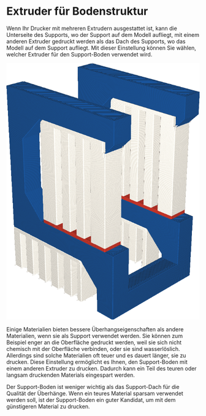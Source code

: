 Extruder für Bodenstruktur
====
Wenn Ihr Drucker mit mehreren Extrudern ausgestattet ist, kann die Unterseite des Supports, wo der Support auf dem Modell aufliegt, mit einem anderen Extruder gedruckt werden als das Dach des Supports, wo das Modell auf dem Support aufliegt. Mit dieser Einstellung können Sie wählen, welcher Extruder für den Support-Boden verwendet wird.

<!--screenshot {
"image_path": "support_bottom_extruder_nr.png",
"models": [
    {
        "script": "question_stick_clip.scad",
        "transformation": ["rotateY(90)"],
        "object_settings": {"extruder_nr": 1}
    }
],
"camera_position": [134, 134, 113],
"settings": {
    "support_enable": true,
    "support_interface_enable": true,
    "support_use_towers": false,
    "support_extruder_nr": 3,
    "support_bottom_extruder_nr": 2
},
"colour_scheme": "material_colour",
"colours": 64
}-->
![Der Support-Boden wird in Rot gedruckt, das Support-Dach in Weiß.](../../../articles/images/support_bottom_extruder_nr.png)

Einige Materialien bieten bessere Überhangseigenschaften als andere Materialien, wenn sie als Support verwendet werden. Sie können zum Beispiel enger an die Oberfläche gedruckt werden, weil sie sich nicht chemisch mit der Oberfläche verbinden, oder sie sind wasserlöslich. Allerdings sind solche Materialien oft teuer und es dauert länger, sie zu drucken. Diese Einstellung ermöglicht es Ihnen, den Support-Boden mit einem anderen Extruder zu drucken. Dadurch kann ein Teil des teuren oder langsam druckenden Materials eingespart werden.

Der Support-Boden ist weniger wichtig als das Support-Dach für die Qualität der Überhänge. Wenn ein teures Material sparsam verwendet werden soll, ist der Support-Boden ein guter Kandidat, um mit dem günstigeren Material zu drucken.